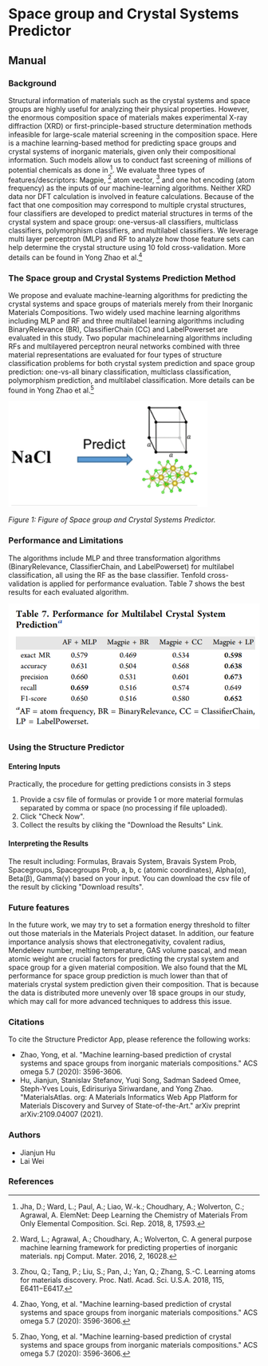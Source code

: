 
# Space group and Crystal Systems Predictor

## Manual

### Background

Structural information of materials such as the crystal systems and space groups are highly useful for analyzing their physical properties. However, the enormous composition space of materials makes experimental X-ray diffraction (XRD) or first-principle-based structure determination methods infeasible for large-scale material screening in the composition space. Here is a machine learning-based method for predicting space groups and crystal systems of inorganic materials, given only their compositional information. Such models allow us to conduct fast screening of millions of potential chemicals as done in [^4]. We evaluate three types of features/descriptors: Magpie, [^2] atom vector, [^3] and one hot encoding (atom frequency) as the inputs of our machine-learning algorithms. Neither XRD data nor DFT calculation is involved in feature calculations. Because of the fact that one composition may correspond to multiple crystal structures, four classifiers are developed to predict material structures in terms of the crystal system and space group: one-versus-all classifiers, multiclass classifiers, polymorphism classifiers, and multilabel classifiers. We leverage multi layer perceptron (MLP) and RF to analyze how those feature sets can help determine the crystal structure using 10 fold cross-validation. More details can be found in Yong Zhao et al.[^1]

### The Space group and Crystal Systems Prediction Method

We propose and evaluate machine-learning algorithms for predicting the crystal systems and space groups of materials merely from their Inorganic Materials Compositions. Two widely used machine learning algorithms including MLP and RF and three multilabel learning algorithms including BinaryRelevance (BR), ClassifierChain (CC) and LabelPowerset are evaluated in this study. Two popular machinelearning algorithms including RFs and multilayered perceptron neural networks combined with three material representations are evaluated for four types of structure classification problems for both crystal system prediction and space group prediction: one-vs-all binary classification, multiclass classification, polymorphism prediction, and multilabel classification. More details can be found in Yong Zhao et al.[^1]

<img src="img/Space_group_1.png" width=400>

_Figure 1: Figure of Space group and Crystal Systems Predictor._

### Performance and Limitations

The algorithms include MLP and three transformation algorithms (BinaryRelevance, ClassifierChain, and LabelPowerset) for multilabel classification, all using the RF as the
base classifier. Tenfold cross-validation is applied for performance evaluation. Table 7 shows the best results for each evaluated algorithm.

<img src="img/Space_group_table7.png">

### Using the Structure Predictor

#### Entering Inputs

Practically, the procedure for getting predictions consists in 3 steps

1. Provide a csv file of formulas or provide 1 or more material formulas separated by comma or space (no processing if file uploaded).
2. Click "Check Now".
3. Collect the results by cliking the "Download the Results" Link.

#### Interpreting the Results

The result including: Formulas, Bravais System, Bravais System Prob, Spacegroups, Spacegroups Prob, a, b, c (atomic coordinates), Alpha(α), Beta(β), Gamma(γ) based on your input. You can download the csv file of the result by clicking "Download results". 


### Future features

In the future work, we may try to set a formation energy threshold to filter out those materials in the Materials Project dataset. In addition, our feature importance analysis shows that electronegativity, covalent radius, Mendeleev number, melting temperature, GAS volume pascal, and mean atomic weight are crucial factors for predicting the crystal system and space group for a given material composition. We also found that the ML performance for space group prediction is much lower than that of materials crystal system prediction given their composition. That is because the data is distributed more unevenly over 18 space groups in our study, which may call for more advanced techniques to address this issue.

### Citations

To cite the Structure Predictor App, please reference the following works:

- Zhao, Yong, et al. "Machine learning-based prediction of crystal systems and space groups from inorganic materials compositions." ACS omega 5.7 (2020): 3596-3606.
- Hu, Jianjun, Stanislav Stefanov, Yuqi Song, Sadman Sadeed Omee, Steph-Yves Louis, Edirisuriya Siriwardane, and Yong Zhao. "MaterialsAtlas. org: A Materials Informatics Web App Platform for Materials Discovery and Survey of State-of-the-Art." arXiv preprint arXiv:2109.04007 (2021).


### Authors
- Jianjun Hu
- Lai Wei


### References
[^1]: Zhao, Yong, et al. "Machine learning-based prediction of crystal systems and space groups from inorganic materials compositions." ACS omega 5.7 (2020): 3596-3606.

[^2]: Ward, L.; Agrawal, A.; Choudhary, A.; Wolverton, C. A general purpose machine learning framework for predicting properties of inorganic materials. npj Comput. Mater. 2016, 2, 16028.

[^3]: Zhou, Q.; Tang, P.; Liu, S.; Pan, J.; Yan, Q.; Zhang, S.-C. Learning atoms for materials discovery. Proc. Natl. Acad. Sci. U.S.A. 2018, 115, E6411−E6417.

[^4]: Jha, D.; Ward, L.; Paul, A.; Liao, W.-k.; Choudhary, A.; Wolverton, C.; Agrawal, A. ElemNet: Deep Learning the Chemistry of Materials From Only Elemental Composition. Sci. Rep. 2018, 8, 17593.
